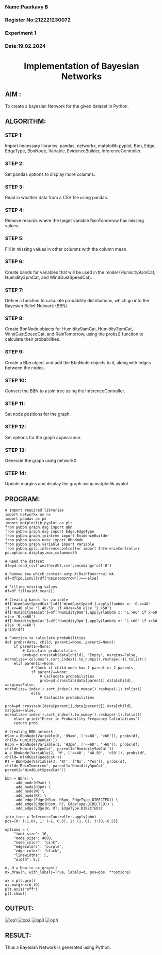 <H3> Name:Paarkavy B </H3>
<H3>Register No:212221230072</H3>
<H3> Experiment 1</H3>
<H3>Date:19.02.2024</H3>
<H1 ALIGN=CENTER> Implementation of Bayesian Networks</H1>

## AIM :
To create a bayesian Network for the given dataset in Python.

## ALGORITHM:
### STEP 1:
Import necessary libraries: pandas, networkx, matplotlib.pyplot, Bbn, Edge, EdgeType, BbnNode, Variable, EvidenceBuilder, InferenceController.
### STEP 2:
Set pandas options to display more columns.
### STEP 3:
Read in weather data from a CSV file using pandas.
### STEP 4:
Remove records where the target variable RainTomorrow has missing values.
### STEP 5:
Fill in missing values in other columns with the column mean.
### STEP 6:
Create bands for variables that will be used in the model (Humidity9amCat, Humidity3pmCat, and WindGustSpeedCat).
### STEP 7:
Define a function to calculate probability distributions, which go into the Bayesian Belief Network (BBN).
### STEP 8:
Create BbnNode objects for Humidity9amCat, Humidity3pmCat, WindGustSpeedCat, and RainTomorrow, using the probs() function to calculate their probabilities.
### STEP 9:
Create a Bbn object and add the BbnNode objects to it, along with edges between the nodes.
### STEP 10:
Convert the BBN to a join tree using the InferenceController.
### STEP 11:
Set node positions for the graph.
### STEP 12:
Set options for the graph appearance.
### STEP 13:
Generate the graph using networkX.
### STEP 14:
Update margins and display the graph using matplotlib.pyplot.

## PROGRAM:
```
# Import required libraries
import networkx as nx
import pandas as pd
import matplotlib.pyplot as plt
from pybbn.graph.dag import Bbn
from pybbn.graph.dag import Edge,EdgeType
from pybbn.graph.jointree import EvidenceBuilder
from pybbn.graph.node import BbnNode
from pybbn.graph.variable import Variable
from pybbn.pptc.inferencecontroller import InferenceController
pd.options.display.max_columns=50

# Read the dataset
df=pd.read_csv('weatherAUS.csv',encoding='utf-8')

# Remove row which contain output(RainTomorrow) NA
df=df[pd.isnull(df['RainTomorrow'])==False]

# Filling missing values
df=df.fillna(df.mean())

# Creating bands for variable
df['WindGustSpeedCat']=df['WindGustSpeed'].apply(lambda x: '0.<=40'   if x<=40 else '1.40-50' if 40<x<=50 else '2.>50')
df['Humidity9amCat']=df['Humidity9am'].apply(lambda x: '1.>60' if x>60 else '0.<=60')
df['Humidity3pmCat']=df['Humidity3pm'].apply(lambda x: '1.>60' if x>60 else '0.<=60')
print(df)

# Function to calculate probabilities
def probs(data, child, parent1=None, parent2=None):
    if parent1==None:
        # Calculate probabilities
        prob=pd.crosstab(data[child], 'Empty', margins=False, normalize='columns').sort_index().to_numpy().reshape(-1).tolist()
    elif parent1!=None:
            # Check if child node has 1 parent or 2 parents
            if parent2==None:
                # Caclucate probabilities
                prob=pd.crosstab(data[parent1],data[child], margins=False, normalize='index').sort_index().to_numpy().reshape(-1).tolist()
            else:
                # Caclucate probabilities
                prob=pd.crosstab([data[parent1],data[parent2]],data[child], margins=False, normalize='index').sort_index().to_numpy().reshape(-1).tolist()
    else: print("Error in Probability Frequency Calculations")
    return prob

# Creating BBN network
H9am = BbnNode(Variable(0, 'H9am', ['<=60', '>60']), probs(df, child='Humidity9amCat'))
H3pm = BbnNode(Variable(1, 'H3pm', ['<=60', '>60']), probs(df, child='Humidity3pmCat', parent1='Humidity9amCat'))
W = BbnNode(Variable(2, 'W', ['<=40', '40-50', '>50']), probs(df, child='WindGustSpeedCat'))
RT = BbnNode(Variable(3, 'RT', ['No', 'Yes']), probs(df, child='RainTomorrow', parent1='Humidity3pmCat', parent2='WindGustSpeedCat'))

bbn = Bbn() \
    .add_node(H9am) \
    .add_node(H3pm) \
    .add_node(W) \
    .add_node(RT) \
    .add_edge(Edge(H9am, H3pm, EdgeType.DIRECTED)) \
    .add_edge(Edge(H3pm, RT, EdgeType.DIRECTED)) \
    .add_edge(Edge(W, RT, EdgeType.DIRECTED))

join_tree = InferenceController.apply(bbn)
pos={0: (-1,0), 1: (-1, 0.5), 2: (1, 0), 3:(0,-0.5)}

options = {
    "font_size": 16,
    "node_size": 4000,
    "node_color": "pink",
    "edgecolors": "purple",
    "edge_color": "black",
    "linewidths": 5,
    "width": 5,}

n, d = bbn.to_nx_graph()
nx.draw(n, with_labels=True, labels=d, pos=pos, **options)

ax = plt.gca()
ax.margins(0.10)
plt.axis("off")
plt.show()
```

## OUTPUT:
![op1](https://github.com/PAARKAVYB/Ex1-AAI/assets/93509383/efbba958-d148-49a9-9de2-fcb3e3e18384)
![op2](https://github.com/PAARKAVYB/Ex1-AAI/assets/93509383/53f4dad6-c5bc-4f59-88de-4ee411fd9936)
![op3](https://github.com/PAARKAVYB/Ex1-AAI/assets/93509383/9afea35e-82ff-49c4-b165-17328ecbedac)
![op4](https://github.com/PAARKAVYB/Ex1-AAI/assets/93509383/d75845b2-c7e5-493b-b4d2-bee7c4ee99fe)

## RESULT:
Thus a Bayesian Network is generated using Python.




